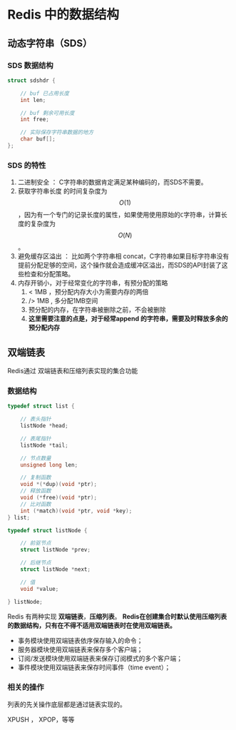 # Redis 中的数据结构

## 动态字符串（SDS）

### SDS 数据结构

```c
struct sdshdr {

    // buf 已占用长度
    int len;

    // buf 剩余可用长度
    int free;

    // 实际保存字符串数据的地方
    char buf[];
};
```



### SDS 的特性

1. 二进制安全 ： C字符串的数据肯定满足某种编码的，而SDS不需要。
2. 获取字符串长度 的时间复杂度为 $$O(1)$$，因为有一个专门的记录长度的属性，如果使用使用原始的`C`字符串，计算长度的复杂度为$$O(N)$$。
3. 避免缓存区溢出 ： 比如两个字符串相 concat，C字符串如果目标字符串没有提前分配足够的空间，这个操作就会造成缓冲区溢出，而SDS的API封装了这些检查和分配策略。
4. 内存开销小，对于经常变化的字符串，有预分配的策略
   1. < 1MB ，预分配内存大小为需要内存的两倍
   2. /> 1MB , 多分配1MB空间
   3. 预分配的内存，在字符串被删除之前，不会被删除
   4. **这里需要注意的点是，对于经常append 的字符串，需要及时释放多余的预分配内存**



## 双端链表

Redis通过 双端链表和压缩列表实现的集合功能

### 数据结构

```c
typedef struct list {

    // 表头指针
    listNode *head;

    // 表尾指针
    listNode *tail;

    // 节点数量
    unsigned long len;

    // 复制函数
    void *(*dup)(void *ptr);
    // 释放函数
    void (*free)(void *ptr);
    // 比对函数
    int (*match)(void *ptr, void *key);
} list;
```

```c
typedef struct listNode {

    // 前驱节点
    struct listNode *prev;

    // 后继节点
    struct listNode *next;

    // 值
    void *value;

} listNode;
```





Redis 有两种实现 **双端链表**，**压缩列表**。 **Redis在创建集合时默认使用压缩列表的数据结构，只有在不得不适用双端链表时在使用双端链表。**

- 事务模块使用双端链表依序保存输入的命令；
- 服务器模块使用双端链表来保存多个客户端；
- 订阅/发送模块使用双端链表来保存订阅模式的多个客户端；
- 事件模块使用双端链表来保存时间事件（time event）；

### 相关的操作

列表的先关操作底层都是通过链表实现的。

XPUSH ， XPOP，等等